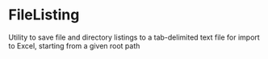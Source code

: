 # FileListing
Utility to save file and directory listings to a tab-delimited text file for import to Excel, starting from a given root path
